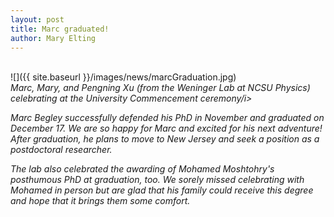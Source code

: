 ```yaml
---
layout: post
title: Marc graduated!
author: Mary Elting
---
```



<br>
<div style="max-width: 600px;">
	![]({{ site.baseurl }}/images/news/marcGraduation.jpg)
</div>
<i>Marc, Mary, and Pengning Xu (from the Weninger Lab at NCSU Physics) celebrating at the University Commencement ceremony/i>

Marc Begley successfully defended his PhD in November and graduated on December 17. We are so happy for Marc and excited for his next adventure! After graduation, he plans to move to New Jersey and seek a position as a postdoctoral researcher.

The lab also celebrated the awarding of Mohamed Moshtohry's posthumous PhD at graduation, too. We sorely missed celebrating with Mohamed in person but are glad that his family could receive this degree and hope that it brings them some comfort.